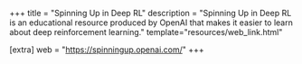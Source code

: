+++
title = "Spinning Up in Deep RL"
description = "Spinning Up in Deep RL is an educational resource produced by OpenAI that makes it easier to learn about deep reinforcement learning."
template="resources/web_link.html"

[extra]
web = "https://spinningup.openai.com/"
+++